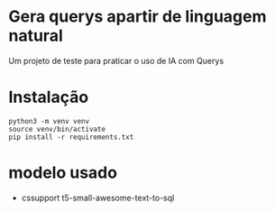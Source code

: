 # Gera querys apartir de linguagem natural
Um projeto de teste para praticar o uso de IA com Querys

# Instalação
``` shell
python3 -m venv venv
source venv/bin/activate
pip install -r requirements.txt
```

# modelo usado
 - cssupport t5-small-awesome-text-to-sql 
